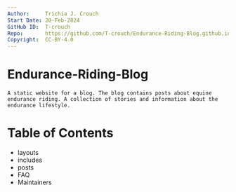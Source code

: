 ```yaml
---
Author:		Trichia J. Crouch
Start Date: 20-Feb-2024
GitHub ID:	T-crouch
Repo:		https://github.com/T-crouch/Endurance-Riding-Blog.github.io
Copyright:	CC-BY-4.0
---
```


# Endurance-Riding-Blog
    A static website for a blog. The blog contains posts about equine endurance riding. A collection of stories and information about the endurance lifestyle. 
# Table of Contents
  - layouts
  - includes
  - posts
  - FAQ
  - Maintainers
